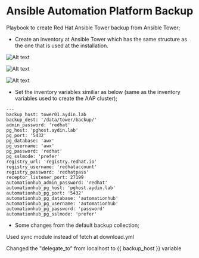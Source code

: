
# Ansible Automation Platform Backup

Playbook to create Red Hat Ansible Tower backup from Ansible Tower;

- Create an inventory at Ansible Tower which has the same structure as the one that is used at the installation.

![Alt text](https://github.com/maydin82/ansibletowerbackup/readme_screenshots/automationcontroller_group.png?raw=true "automationcontroller_group")

![Alt text](https://github.com/maydin82/ansibletowerbackup/readme_screenshots/automationhub_group.png?raw=true "automationhub_group")

![Alt text](https://github.com/maydin82/ansibletowerbackup/readme_screenshots/database_group.png?raw=true "database_group")

- Set the inventory variables similiar as below (same as the inventory variables used to create the AAP cluster);

```
---
backup_host: tower01.aydin.lab
backup_dest: '/data/tower/backup/'
admin_password: 'redhat'
pg_host: 'pghost.aydin.lab'
pg_port: '5432'
pg_database: 'awx'
pg_username: 'awx'
pg_password: 'redhat'
pg_sslmode: 'prefer'  
registry_url: 'registry.redhat.io'
registry_username: 'redhataccount'
registry_password: 'redhatpass'
receptor_listener_port: 27199
automationhub_admin_password: 'redhat'
automationhub_pg_host: 'pghost.aydin.lab'
automationhub_pg_port: '5432'
automationhub_pg_database: 'automationhub'
automationhub_pg_username: 'automationhub'
automationhub_pg_password: 'password'
automationhub_pg_sslmode: 'prefer'
```

- Some changes from the default backup collection;

Used sync module instead of fetch at download.yml

Changed the "delegate_to" from localhost to {{ backup_host }} variable 